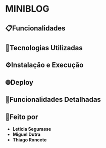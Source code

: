 # MINIBLOG


## 📋Funcionalidades


## 🚀Tecnologias Utilizadas


## ⚙️Instalação e Execução


## 🌐Deploy


## 📑Funcionalidades Detalhadas


## 📝Feito por
- __Leticia Segurasse__
- __Miguel Dutra__
- __Thiago Roncete__ 
#

